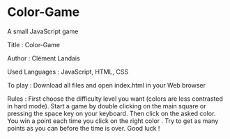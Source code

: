 # Color-Game

A small JavaScript game

Title : Color-Game

Author : Clément Landais

Used Languages : JavaScript, HTML, CSS

To play : Download all files and open index.html in your Web browser

Rules : First choose the difficulty level you want (colors are less contrasted in hard mode). Start a game by double clicking on the main square or pressing the space key on your keyboard. Then click on the asked color. You win a point each time you click on the right color . Try to get as many points as you can before the time is over. Good luck !
